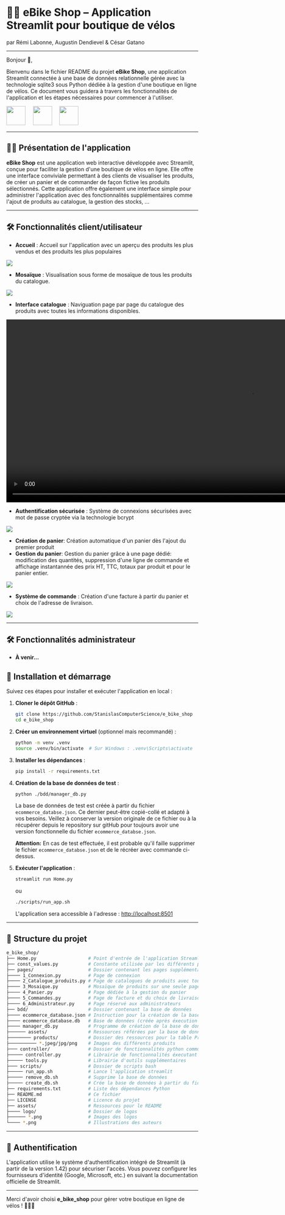 
# 🚴‍♂️ eBike Shop – Application Streamlit pour boutique de vélos

par Rémi Labonne, Augustin Dendievel & César Gatano

---

Bonjour 👋,

Bienvenu dans le fichier README du projet **eBike Shop**, une application Streamlit connectée à une base de données relationnelle gérée avec la technologie sqlite3 sous Python dédiée à la gestion d'une boutique en ligne de vélos. Ce document vous guidera à travers les fonctionnalités de l'application et les étapes nécessaires pour commencer à l'utiliser.

<img src="./assets/logo/python.png" height="50"/> &nbsp;&nbsp;&nbsp;
<img src="./assets/logo/sqlite.png" height="50"/>  &nbsp;&nbsp;&nbsp;
<img src="./assets/logo/streamlit.png" height="50"/>

---

## 🚴‍♂️ Présentation de l'application

**eBike Shop** est une application web interactive développée avec Streamlit, conçue pour faciliter la gestion d'une boutique de vélos en ligne. Elle offre une interface conviviale permettant à des clients de visualiser les produits, de créer un panier et
de commander de façon fictive les produits sélectionnés. Cette application offre
également une interface simple pour administrer l'application avec des fonctionnalités
supplémentaires comme l'ajout de produits au catalogue, la gestion des stocks, ...

---

## 🛠️ Fonctionnalités client/utilisateur

- **Accueil** : Accueil sur l'application avec un aperçu des produits les plus vendus et des produits les plus populaires

<img src="./assets/screenshots/Home.png"/>

- **Mosaïque** : Visualisation sous forme de mosaïque de tous les produits du catalogue.

<img src="./assets/screenshots/Mosaique.png"/>

- **Interface catalogue** : Naviguation page par page du catalogue des produits avec toutes les informations disponibles.
  
<video width="1280" height="480" controls>
  <source src="./assets/screenshots/Catalogue.mp4" type="video/mp4">
</video>

- **Authentification sécurisée** : Système de connexions sécurisées avec mot de passe cryptée via la technologie bcrypt

<img src="./assets/screenshots/Connexion.png"/>

- **Création de panier**: Création automatique d'un panier dès l'ajout du premier produit
- **Gestion du panier**: Gestion du panier grâce à une page dédié: modification des quantités, suppression d'une ligne de commande et affichage instantannée des prix HT, TTC, totaux par produit et pour le panier entier.

<img src="./assets/screenshots/Panier.png"/>

- **Système de commande** : Création d'une facture à partir du panier et choix de l'adresse de livraison.

<img src="./assets/screenshots/Commande.png"/>

---

## 🛠️ Fonctionnalités administrateur

- **À venir...**


## 🚀 Installation et démarrage

Suivez ces étapes pour installer et exécuter l'application en local :

1. **Cloner le dépôt GitHub** :

   ```bash
   git clone https://github.com/StanislasComputerScience/e_bike_shop
   cd e_bike_shop
   ```

2. **Créer un environnement virtuel** (optionnel mais recommandé) :

   ```bash
   python -m venv .venv
   source .venv/bin/activate  # Sur Windows : .venv\Scripts\activate
   ```

3. **Installer les dépendances** :

   ```bash
   pip install -r requirements.txt
   ```

4. **Création de la base de données de test** :

   ```bash
   python ./bdd/manager_db.py
   ```
   La base de données de test est créée à partir du fichier `ecommerce_databse.json`. Ce dernier peut-être copié-collé et adapté à vos besoins. Veillez à conserver la version
   originale de ce fichier ou à la récupérer depuis le repository sur gitHub pour toujours avoir une version fonctionnelle du fichier `ecommerce_databse.json`.

   **Attention:** En cas de test effectuée, il est probable qu'il faille supprimer le fichier
   `ecommerce_databse.json` et de le récréer avec commande ci-dessus.

6. **Exécuter l'application** :

   ```bash
   streamlit run Home.py
   ```

   ou

   ```bash
   ./scripts/run_app.sh
   ```

   L'application sera accessible à l'adresse : [http://localhost:8501](http://localhost:8501)

---

## 📁 Structure du projet

```bash
e_bike_shop/
├── Home.py                   # Point d'entrée de l'application Streamlit
├── const_values.py           # Constante utilisée par les différents programmes
├── pages/                    # Dossier contenant les pages supplémentaires
├──── 1_Connexion.py          # Page de connexion
├──── 2_Catalogue_produits.py # Page de catalogues de produits avec toutes les informations
├──── 3_Mosaique.py           # Mosaïque de produits sur une seule page
├──── 4_Panier.py             # Page dédiée à la gestion du panier
├──── 5_Commandes.py          # Page de facture et du choix de livraison
├──── 6_Administrateur.py     # Page réservé aux administrateurs
├── bdd/                      # Dossier contenant la base de données
├──── ecommerce_database.json # Instruction pour la création de la base de données de test
├──── ecommerce_database.db   # Base de données (créée après éxecution de manager_db.py)
├──── manager_db.py           # Programme de création de la base de données, version test
├────── assets/               # Ressources référées par la base de données
├──────── products/           # Dossier des ressources pour la table Product
├────────── *.jpeg/jpg/png    # Images des différents produits
├─── controller/              # Dossier de fonctionnalités python communicantes avec la BDD
├───── controller.py          # Librairie de fonctionnalités éxecutant les requêtes SQL
├───── tools.py               # Librairie d'outils supplémentaires
├─── scripts/                 # Dossier de scripts bash
├───── run_app.sh             # Lance l'application streamlit
├───── remove_db.sh           # Supprime la base de données
├───── create_db.sh           # Crée la base de données à partir du fichier json
├── requirements.txt          # Liste des dépendances Python
├── README.md                 # Ce fichier
├── LICENSE                   # Licence du projet
├── assets/                   # Ressources pour le README
├──── logo/                   # Dossier de logos
├────── *.png                 # Images des logos
└──── *.png                   # Illustrations des auteurs
```

---

## 🔐 Authentification

L'application utilise le système d'authentification intégré de Streamlit (à partir de la version 1.42) pour sécuriser l'accès. Vous pouvez configurer les fournisseurs d'identité (Google, Microsoft, etc.) en suivant la documentation officielle de Streamlit.

---

Merci d'avoir choisi **e_bike_shop** pour gérer votre boutique en ligne de vélos ! 🚴‍♀️💨
